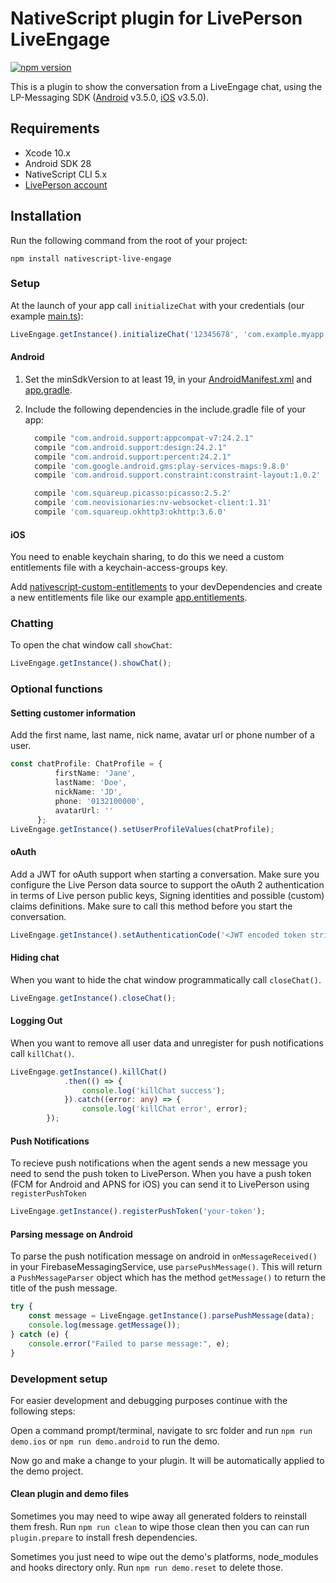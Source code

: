 # NativeScript plugin for LivePerson LiveEngage

[![npm version](https://badge.fury.io/js/nativescript-live-engage.svg)](https://www.npmjs.com/package/nativescript-live-engage)

This is a plugin to show the conversation from a LiveEngage chat, using the LP-Messaging SDK ([Android](https://github.com/LP-Messaging/Android-Messaging-SDK) v3.5.0, [iOS](https://github.com/LP-Messaging/iOS-Messaging-SDK) v3.5.0).

## Requirements
* Xcode 10.x
* Android SDK 28
* NativeScript CLI 5.x
* [LivePerson account](https://www.liveperson.com)

## Installation
Run the following command from the root of your project:

```console
npm install nativescript-live-engage
```

### Setup
At the launch of your app call `initializeChat` with your credentials (our example [main.ts](./demo/app/main.ts)):
```ts
LiveEngage.getInstance().initializeChat('12345678', 'com.example.myapp');
```

#### Android
1. Set the minSdkVersion to at least 19, in your [AndroidManifest.xml](./demo/app/App_Resources/Android/src/main/AndroidManifest.xml) and [app.gradle](./demo/app/App_Resources/Android/app.gradle).
   
2. Include the following dependencies in the include.gradle file of your app:
   ```gradle
     compile "com.android.support:appcompat-v7:24.2.1"
     compile "com.android.support:design:24.2.1"
     compile "com.android.support:percent:24.2.1"
     compile 'com.google.android.gms:play-services-maps:9.8.0'
     compile 'com.android.support.constraint:constraint-layout:1.0.2'
   
     compile 'com.squareup.picasso:picasso:2.5.2'
     compile 'com.neovisionaries:nv-websocket-client:1.31'
     compile 'com.squareup.okhttp3:okhttp:3.6.0'
     ```

#### iOS
You need to enable keychain sharing, to do this we need a custom entitlements file with a keychain-access-groups key.

Add [nativescript-custom-entitlements](https://github.com/Essent/nativescript-custom-entitlements) to your devDependencies and create a new entitlements file like our example [app.entitlements](./demo/app/App_Resources/iOS/app.entitlements).

### Chatting
To open the chat window call `showChat`:
```ts
LiveEngage.getInstance().showChat();
```

### Optional functions

#### Setting customer information
Add the first name, last name, nick name, avatar url or phone number of a user.
```ts
const chatProfile: ChatProfile = {
          firstName: 'Jane',
          lastName: 'Doe',
          nickName: 'JD',
          phone: '0132100000',
          avatarUrl: ''
      };
LiveEngage.getInstance().setUserProfileValues(chatProfile);
```

#### oAuth
Add a JWT for oAuth support when starting a conversation. Make sure you configure the Live Person data source to support the oAuth 2 authentication in terms of Live person public keys, Signing identities and possible (custom) claims definitions. Make sure to call this method before you start the conversation.
```ts
LiveEngage.getInstance().setAuthenticationCode('<JWT encoded token string>');
```

#### Hiding chat
When you want to hide the chat window programmatically call `closeChat()`.
```ts
LiveEngage.getInstance().closeChat();
```

#### Logging Out
When you want to remove all user data and unregister for push notifications call `killChat()`.

```ts
LiveEngage.getInstance().killChat()
            .then(() => {
                console.log('killChat success');
            }).catch((error: any) => {
                console.log('killChat error', error);
        });
```

#### Push Notifications
To recieve push notifications when the agent sends a new message you need to send the push token to LivePerson.
When you have a push token (FCM for Android and APNS for iOS) you can send it to LivePerson using `registerPushToken`
```ts
LiveEngage.getInstance().registerPushToken('your-token');
```

#### Parsing message on Android
To parse the push notification message on android in `onMessageReceived()` in your FirebaseMessagingService, use `parsePushMessage()`.
This will return a `PushMessageParser` object which has the method `getMessage()` to return the title of the push message.
```ts
try {
    const message = LiveEngage.getInstance().parsePushMessage(data);
    console.log(message.getMessage());
} catch (e) {
    console.error("Failed to parse message:", e);
}
```

### Development setup

For easier development and debugging purposes continue with the following steps:

Open a command prompt/terminal, navigate to src folder and run `npm run demo.ios` or `npm run demo.android` to run the demo.

Now go and make a change to your plugin. It will be automatically applied to the demo project.

#### Clean plugin and demo files

Sometimes you may need to wipe away all generated folders to reinstall them fresh.
Run `npm run clean` to wipe those clean then you can can run `plugin.prepare` to install fresh dependencies.

Sometimes you just need to wipe out the demo's platforms, node_modules and hooks directory only.
Run ```npm run demo.reset``` to delete those.